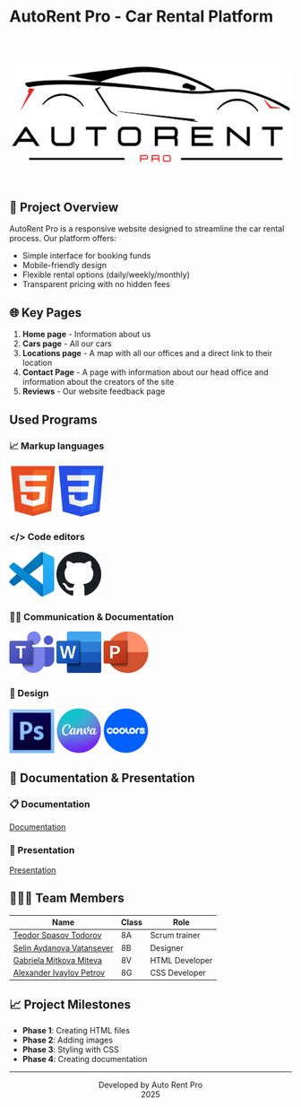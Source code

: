 # AutoRent Pro - Car Rental Platform
 <br>
  <br>
<p align="center">
  <img src="media/pictures/logo/AutoRent Pro-black.png" alt="AutoRent Pro logo" width="800">
  <br>
  <br>
  <br>
</p>

## 🌟 Project Overview
AutoRent Pro is a responsive website designed to streamline the car rental process. Our platform offers:

- Simple interface for booking funds
- Mobile-friendly design
- Flexible rental options (daily/weekly/monthly)
- Transparent pricing with no hidden fees

## 🌐 Key Pages

1. **Home page** - Information about us
2. **Cars page** - All our cars
3. **Locations page** - А map with all our offices and a direct link to their location
4. **Contact Page** - A page with information about our head office and information about the creators of the site
5. **Reviews** - Our website feedback page

## Used Programs

### 📈 Markup languages
<p align="left">
  <img src="media/pictures/used/htmlLogo.png" width="84" title="HTML5">
  <img src="media/pictures/used/cssLogo.png" width="80" title="CSS3">
</p>

### </> Code editors
<p align="left">
  <img src="media/pictures/used/VisualStudioCodeLogo.png" width="80" title="VS Code">
  <img src="media/pictures/used/GitHubLogo.png" width="80" title="GitHub">
</p>

### 💬📝 Communication & Documentation
<p align="left">
  <img src="media/pictures/used/TeamsLogo.png" width="80" title="Microsoft Teams">
  <img src="media/pictures/used/WordLogo.png" width="80" title="Microsoft Word">
  <img src="media/pictures/used/PowerPointLogo.png" width="80" title="PowerPoint">
</p>

### 🎨 Design
<p align="left">
 
  <img src="media/pictures/used/photoshop.logo.png" width="80" title="photoshop">
  <img src="media/pictures/used/CanvaLogo.png" width="80" title="Canva">
  <img src="media/pictures/used/coolors.logo.png" width="80" title="coolors">
</p>

## 📂 Documentation & Presentation

### 📋 Documentation
[Documentation](/docs/technical_specs.pdf) <!-- Линк към PDF файл -->
### 🎤 Presentation
[Presentation](/docs/technical_specs.pdf) <!-- Линк към PDF файл -->


## 👨🏻‍💻 Team Members

| Name          | Class | Role               |
|---------------|-------|--------------------|
| [ Teodor Spasov Todorov ](https://github.com/TSTodorov24)|8A| Scrum trainer |
| [Selin Aydanova Vatansever](https://github.com/SAVatansever24) |8B| Designer    |
| [Gabriela Mitkova Miteva](https://github.com/gmmiteva24)|8V|  HTML Developer   |
| [Alexander Ivaylov Petrov](https://github.com/AIPetrov24)  |8G| CSS Developer  |


## 📈 Project Milestones
- **Phase 1**:  Creating HTML files
- **Phase 2**:  Adding images
- **Phase 3**:  Styling with CSS
- **Phase 4**:  Creating documentation


---
<p align="center">
  Developed by Auto Rent Pro <br>
   2025
</p>

